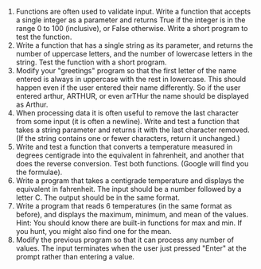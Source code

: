 1. Functions are often used to validate input. Write a function that accepts a single
integer as a parameter and returns True if the integer is in the range 0 to 100
(inclusive), or False otherwise. Write a short program to test the function.
2. Write a function that has a single string as its parameter, and returns the number of
uppercase letters, and the number of lowercase letters in the string. Test the
function with a short program.
3. Modify your "greetings" program so that the first letter of the name entered is
always in uppercase with the rest in lowercase. This should happen even if the user
entered their name differently. So if the user entered arthur, ARTHUR, or even
arTHur the name should be displayed as Arthur.
4. When processing data it is often useful to remove the last character from some
input (it is often a newline). Write and test a function that takes a string parameter
and returns it with the last character removed. (If the string contains one or fewer
characters, return it unchanged.)
5. Write and test a function that converts a temperature measured in degrees
centigrade into the equivalent in fahrenheit, and another that does the reverse
conversion. Test both functions. (Google will find you the formulae).
6. Write a program that takes a centigrade temperature and displays the equivalent in
fahrenheit. The input should be a number followed by a letter C. The output should
be in the same format.
7. Write a program that reads 6 temperatures (in the same format as before), and
displays the maximum, minimum, and mean of the values.
Hint: You should know there are built-in functions for max and min. If you hunt, you
might also find one for the mean.
8. Modify the previous program so that it can process any number of values. The input
terminates when the user just pressed "Enter" at the prompt rather than entering a
value.